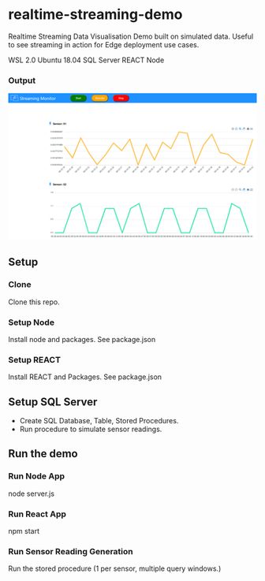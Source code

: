 # realtime-streaming-demo
Realtime Streaming Data Visualisation Demo built on simulated data.
Useful to see streaming in action for Edge deployment use cases.

WSL 2.0 
Ubuntu 18.04
SQL Server
REACT
Node

### Output
![Screenshot](./images/StreamingMonitor.png)

## Setup

### Clone
Clone this repo.

### Setup Node
Install node and packages. See package.json
  
### Setup REACT
Install REACT and Packages. See package.json
  
## Setup SQL Server
- Create SQL Database, Table, Stored Procedures.
- Run procedure to simulate sensor readings.
  
## Run the demo
### Run Node App
node server.js

### Run React App
npm start

### Run Sensor Reading Generation
Run the stored procedure (1 per sensor, multiple query windows.)